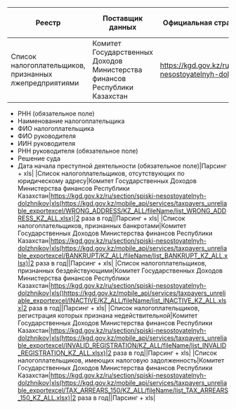 |Реестр|Поставщик данных|Официальная страница реестра|Форматы и ссылки на выгрузки/энд-пойнты|Частота обновления|Атрибутивный состав|Метод получения информации|
|------|----------------|----------------------------|---------------------------------------|------------------|-------------------|--------------------------|
|Список налогоплательщиков, признанных лжепредприятиями|Комитет Государственных Доходов Министерства финансов Республики Казахстан|https://kgd.gov.kz/ru/section/spiski-nesostoyatelnyh-dolzhnikov|xls(https://kgd.gov.kz/mobile_api/services/taxpayers_unreliable_exportexcel/PSEUDO_COMPANY/KZ_ALL/fileName/list_PSEUDO_COMPANY_KZ_ALL.xlsx)|2 раза в год|- ИИН/БИН
- РНН (обязательное поле)
- Наименование налогоплательщика
- ФИО налогоплательщика
- ФИО руководителя
- ИИН руководителя
- РНН руководителя (обязательное поле)
- Решение суда
- Дата начала преступной деятельности (обязательное поле)|Парсинг + xls|
|Список налогоплательщиков, отсутствующих по юридическому адресу|Комитет Государственных Доходов Министерства финансов Республики Казахстан|https://kgd.gov.kz/ru/section/spiski-nesostoyatelnyh-dolzhnikov|xls(https://kgd.gov.kz/mobile_api/services/taxpayers_unreliable_exportexcel/WRONG_ADDRESS/KZ_ALL/fileName/list_WRONG_ADDRESS_KZ_ALL.xlsx)|2 раза в год||Парсинг + xls|
|Список налогоплательщиков, признанных банкротами|Комитет Государственных Доходов Министерства финансов Республики Казахстан|https://kgd.gov.kz/ru/section/spiski-nesostoyatelnyh-dolzhnikov|xls(https://kgd.gov.kz/mobile_api/services/taxpayers_unreliable_exportexcel/BANKRUPT/KZ_ALL/fileName/list_BANKRUPT_KZ_ALL.xlsx)|2 раза в год||Парсинг + xls|
|Список налогоплательщиков, признанных бездействующими|Комитет Государственных Доходов Министерства финансов Республики Казахстан|https://kgd.gov.kz/ru/section/spiski-nesostoyatelnyh-dolzhnikov|xls()https://kgd.gov.kz/mobile_api/services/taxpayers_unreliable_exportexcel/INACTIVE/KZ_ALL/fileName/list_INACTIVE_KZ_ALL.xlsx|2 раза в год||Парсинг + xls|
|Список налогоплательщиков, регистрация которых признана недействительной|Комитет Государственных Доходов Министерства финансов Республики Казахстан|https://kgd.gov.kz/ru/section/spiski-nesostoyatelnyh-dolzhnikov|xls(https://kgd.gov.kz/mobile_api/services/taxpayers_unreliable_exportexcel/INVALID_REGISTRATION/KZ_ALL/fileName/list_INVALID_REGISTRATION_KZ_ALL.xlsx)|2 раза в год||Парсинг + xls|
|Список налогоплательщиков, имеющих налоговую задолженность|Комитет Государственных Доходов Министерства финансов Республики Казахстан|https://kgd.gov.kz/ru/section/spiski-nesostoyatelnyh-dolzhnikov|xls(https://kgd.gov.kz/mobile_api/services/taxpayers_unreliable_exportexcel/TAX_ARREARS_150/KZ_ALL/fileName/list_TAX_ARREARS_150_KZ_ALL.xlsx)|2 раза в год||Парсинг + xls|

